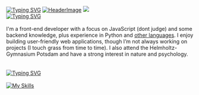 [![Typing SVG](https://readme-typing-svg.herokuapp.com?weight=100&size=22&duration=750&pause=1000&color=F7D3B9&vCenter=true&repeat=false&width=500&lines=%F0%9F%93%9A++german+student;%F0%9F%92%BB++web+designer;%F0%9F%A7%A0++psychology;%F0%9F%8E%A7++music+enthusiast;%F0%9F%A4%93++nerdy+programmer;%F0%9F%97%BA%EF%B8%8F++traveler;%F0%9F%94%97++github%2Feinfachniemmand)](https://github.com/einfachniemmand/)
[![HeaderImage](https://scriptsandstyles.neocities.org/github-profile/head.png?c=2)](https://github.com/einfachniemmand/)
![](https://komarev.com/ghpvc/?username=einfachniemmand)
<br><a id='about' href="#about" style='display:block'><img src="https://readme-typing-svg.herokuapp.com?font=Fira+Code&size=10&duration=400&pause=500&color=F7D3B9&vCenter=true&repeat=false&width=70&height=15&lines=%23+About+me" alt="Typing SVG" /></a><br>
I'm a front-end developer with a focus on JavaScript (dont judge) and some backend knowledge, plus experience in Python and <a href="#skills">other languages</a>. I enjoy building user-friendly web applications, though I’m not always working on projects (I touch grass from time to time). I also attend the Helmholtz-Gymnasium Potsdam and have a strong interest in nature and psychology.
<br><br><br>
<a id='skills' href="#skills" style='display:block'><img src="https://readme-typing-svg.herokuapp.com?font=Fira+Code&size=10&duration=500&pause=500&color=F7D3B9&vCenter=true&repeat=false&width=70&height=15&lines=%23+My+skills" alt="Typing SVG" /></a><br>
[![My Skills](https://skillicons.dev/icons?i=js,html,css,cloudflare,github,linux,postman)](#skills)
